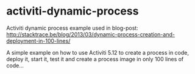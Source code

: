 activiti-dynamic-process
========================

Activiti dynamic process example used in blog-post: http://stacktrace.be/blog/2013/03/dynamic-process-creation-and-deployment-in-100-lines/

A simple example on how to use Activiti 5.12 to create a process in code, deploy it, start it, test it and create a process image in only 100 lines of code...

